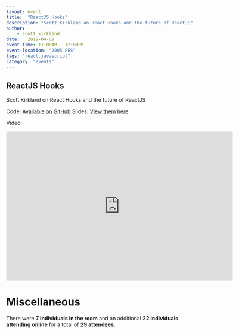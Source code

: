 ```yaml
---
layout: event
title:  "ReactJS Hooks"
description: "Scott Kirkland on React Hooks and the future of ReactJS"
author:
    - scott_kirkland
date:   2019-04-09
event-time: 11:00AM - 12:00PM
event-location: "2005 PES"
tags: "react,javascript"
category: "events"
---
```


## ReactJS Hooks

Scott Kirkland on React Hooks and the future of ReactJS

Code: [Available on GitHub](https://github.com/srkirkland/ReactJSHooks)
Slides: [View them here](https://docs.google.com/presentation/d/1jXflpBbvVIbyU1wMNhBO1uOKSixddZKmCh6kWKLGgsU/edit?usp=sharing)

Video:
<iframe id="kaltura_player" src="https://cdnapisec.kaltura.com/p/1770401/sp/177040100/embedIframeJs/uiconf_id/29032722/partner_id/1770401?iframeembed=true&playerId=kaltura_player&entry_id=0_98ni5cb5&flashvars[mediaProtocol]=rtmp&amp;flashvars[streamerType]=rtmp&amp;flashvars[streamerUrl]=rtmp://www.kaltura.com:1935&amp;flashvars[rtmpFlavors]=1&amp;flashvars[localizationCode]=en&amp;flashvars[leadWithHTML5]=true&amp;flashvars[sideBarContainer.plugin]=true&amp;flashvars[sideBarContainer.position]=left&amp;flashvars[sideBarContainer.clickToClose]=true&amp;flashvars[chapters.plugin]=true&amp;flashvars[chapters.layout]=vertical&amp;flashvars[chapters.thumbnailRotator]=false&amp;flashvars[streamSelector.plugin]=true&amp;flashvars[EmbedPlayer.SpinnerTarget]=videoHolder&amp;flashvars[dualScreen.plugin]=true&amp;&wid=0_h1pokkx1" width="608" height="402" allowfullscreen webkitallowfullscreen mozAllowFullScreen allow="autoplay *; fullscreen *; encrypted-media *" frameborder="0" title="Kaltura Player"></iframe>

Miscellaneous
=
There were **7 individuals in the room** and an additional **22 individuals attending online** for a total of **29 attendees**.
